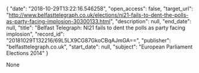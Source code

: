 {
  "date": "2018-10-29T13:22:16.546258", 
  "open_access": false, 
  "target_url": "http://www.belfasttelegraph.co.uk/elections/ni21-fails-to-dent-the-polls-as-party-facing-implosion-30300133.html", 
  "description": null, 
  "end_date": null, 
  "title": "Belfast Telegraph: NI21 fails to dent the polls as party facing implosion", 
  "record_id": "20181029T132216/69L5LX9CG87GkoCBqAJmGA==", 
  "publisher": "belfasttelegraph.co.uk", 
  "start_date": null, 
  "subject": "European Parliament Elections 2014"
}

None